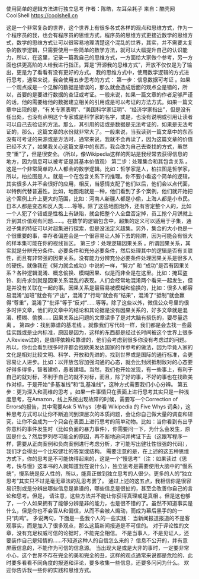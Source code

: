 使用简单的逻辑方法进行独立思考
作者：陈皓，左耳朵耗子
来自：酷壳网 CoolShell https://coolshell.cn

这是一个非常复杂的世界，这个世界上有很多各式各样的观点和思维方式，作为一个程序员的我，也会有程序员的思维方式，程序员的思维方式更接近数学的思维方式，数学的思维方式让可以很容易地理清楚这个混乱的世界，其实，并不需要太复杂的数学逻辑，只需要使用一些简单的数学方法，就可以大幅提升自己的认识能力，所以，在这里，记录一篇我自己的思维方式，一方面给大家做个参考，另一方面也供更高阶的人给我进行指正。算是“开源我的思维方式”，开放不仅仅是为了输出，更是为了看看有没有更好的方式。
我的思维方式中，使用数学逻辑的方式进行思考，通常来说，我会使用五步思考的方式：
第一步：信息数据可考证 。如果一个观点或是一个见解的数据是错误的，那么就会造成后面的观点全是错的，所以，首要的是要进行数据的查证或考证。一般来说，如果一篇文章的作者足够严谨的话，他的需要给他的数据建立相关的引用或是可以考证的方法方式。如果一篇文章中出现的是，“有关专家表明”、“美国科学家证明”、“经济学家指出”，但是没有任出处，也没有点明这个专家或是科学家的名字，或是，也没有说明或引用让读者可以自己去验证的方法。那么，其引用的话或是数据是无法考证的，如果是无法考证的，那么，这篇文章的水份就非常大了。一般来说，当我读到一篇文章中的东西没有可考证的来源或是方法时，通常来说，我就不会再读了，因为这篇文章的价值已经不大了，如果我关心这篇文章中的东西，我会改为自己去查找的方式，虽然变“重”了，但是很安全。（所以，像Wikipedia这样的网站是我经常去获得信息的地方，因为信息可以被考证是其基本价值观）
第二步：处理集合和其包含关系 。这是一个非常简单的人人都会的数学逻辑。比如：哲学家是人，柏拉图是哲学家，所以，柏拉图是人。就是一个在包含关系下的推理。你不要小看这个简单的逻辑，其实很多人并不会很好的应用，相反，当感情支配了他们以后，他们会以点代面，以特例代替普遍性。比如，地图炮就是一种，他们看到了多个案例，他们就开始把这个案例上升上更大的范围，比如：河南人新疆人都是小偷，上海人都是小市民。日本人都是变态和反人类……等等。除了这些地图炮外，还有否定整个人的，比如一个人犯了个错或是性格上有缺陷，就会把整个人全盘否定掉，员工抢个月饼就上升到其价值观有问题……。在数学的逻辑包含中，超集的定义可以适用于子集，通过子集的特征可以对超集进行探索，但是没法定义超集。另外，集合的大小也是一个很重要的事，幸存者偏差会是一个很容易让人掉下去的陷阱，因为可能会有很大的样本集可能在你的视线盲区。
第三步：处理逻辑因果关系 。所谓因果关系，其实就是分辨充分条件、必要条件和充分必要条件，然后处理其中的逻辑是否有关联性，而且有非常强的因果关系。没有能力分辨充分必要条件处理因果关系是很多人的硬伤。就像我在《努力就会成功》中说的一样，“努力” 和 “成功”是否有因果关系？各种逻辑混淆、概念偷换、模糊因果、似是而非全是在这里。比如：掩耳盗铃、刻舟求剑就是因果关系混乱的表现。人们会经常地混淆两个看来一起发生，但是并没有关联在一起的事。因果关系是最容易被模糊和偷换的，比如：很多人都容易混淆“加班”就会有“产出”，混淆了“行动”就会有“结果”，混淆了“抵制”就会赢得“尊重”，混淆了“批评”等于“反对”……等等。除了这些以外，微信公众号里的很多时评文章，他们的文章中的结论和其论据是没有因果关系的，好多文章就是混淆、模糊、偷换…… 因果关系出问题的文章读多了是对大脑有损伤的，要尽量远离 。
第四步：找到靠谱的基准线 。就像我们写代码一样，我们都是会去找一些最佳实践或是业内标准，原因是因为，这样的东西都是经过长时间被这个世界上很多人Review过的，是值得依赖和靠谱的，他们会考虑到很多你没有考虑过的问题。所以，你也会看到很多时评都会找欧美发达国家的作参考的做法，因为毕竟人家的文化是相对比较文明、科学、开放和先进的。找到世界或是国际的通行标准，会更容易让人进步。比如：以开放包容加强沟通的心态，就会比封闭抵制敌对的心态要好得多得多，智者建桥，愚者建墙。当然，我们也开始发现，有一些事上，有利于自己的就对标，不利于自己的就不对标，而且，除了好的事，不好的事也在找欧美作对标，于是开始“多基准线”和“乱基准线”，这种方式需要我们小心分辨。
第五步：更为深入和高维的思考 。如果一件事情只在表面上进行思考其实只是一种浅度思考，在Amazon，线上系统出现故障的时候，需要写一个Correction of Errors的报告，其中需要Ask 5 Whys（参看 Wikipedia 的 Five Whys 词条），这种思考方式可以让你不断追问到深层次的本质问题，会让你自己做大量的调查和研究，让你不会成为一个只会在表面上进行思考的简单动物。比如：当你看到有出乎你意料的事件发生时（比如负面的暴力事件），你需要问一下，为什么会发生，原因是什么？然后罗列尽可能全的原因，再不断地追问并拷证下去（这跟写程序一样，需要从正向案例和负向案例进行考虑分析，才可能写出健壮性很强的代码），我们才会得出一个比较健壮的答案或结构。
需要注意的是，在上述的这五种思维方式下，你的思考是不可能快得起来的，这是一个“慢思考”（注：如果读过《思考，快与慢》这本书的人就知道我在说什么），独立思考是需要使用大脑中的“慢系统”，慢系统是反人性的，所以，能真正做到独立思考的人很少。更多的人的“独立思考”其实只不过是毫无章法的乱思考罢了。
通过上述的这五点，我相信你是很容易识别或是分辨出哪些信息是靠谱的，哪些信息是很扯的，甚至会改善你自己的言论和思考。但是， 请注意，这些方法并不能让你获得真理或是真相 。但是这也够了，一个人如果拥有了能够分辨是非的能力，也是很不错的了。虽然不知道事实是什么，但是你也不会盲从和偏信，从而不会被人煽动，而成为幕后黑手的的一只“肉鸡”。
多说两句，下面是一些我个人的一些实践：
当新闻报道报道的不是客观事实，而是加入了很多观点，那么这篇新闻报道是不可信的。 对于评论性的文章，没有充足权威可信的论据时，不能完全相信。 不是当事人，不是见证人，还要装作自己是知情的……不知道这种人的自信怎么来的？ 信息不公开的，并有意屏蔽信息的，不能作为可信的信息源。 当出现大是或是大非的事时，一定要非常小心，这个世界不存在完全的美和完全的丑，这样的观点通常来说都是危险的，此时要多看看不同角度的报道和评论，要多收集一些信息，还要多问问为什么。
欢迎你告诉我一些你的实践和思维方式。
